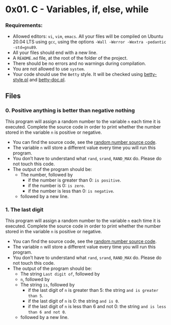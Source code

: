 # 0x01. C - Variables, if, else, while

### Requirements:
- Allowed editors: `vi`, `vim`, `emacs`.
All your files will be compiled on Ubuntu 20.04 LTS using `gcc`, using the options `-Wall -Werror -Wextra -pedantic -std=gnu89`.
- All your files should end with a new line.
- A `README.md` file, at the root of the folder of the project.
- There should be no errors and no warnings during compilation.
- You are not allowed to use `system`.
- Your code should use the `Betty` style. It will be checked using [betty-style.pl](https://github.com/holbertonschool/Betty/blob/master/betty-style.pl) and [betty-doc.pl](https://github.com/holbertonschool/Betty/blob/master/betty-doc.pl).

## Files
### 0. Positive anything is better than negative nothing
This program will assign a random number to the variable `n` each time it is executed. Complete the source code in order to print whether the number stored in the variable `n` is positive or negative.
- You can find the source code, see the [random number source code](https://github.com/holbertonschool/0x01.c/blob/master/0-positive_or_negative_c).
- The variable `n` will store a different value every time you will run this program.
- You don’t have to understand what `rand`, `srand`, `RAND_MAX` do. Please do not touch this code.
- The output of the program should be:
	- The number, followed by
		- if the number is greater than 0: `is positive`.
		- if the number is 0: `is zero`.
		- if the number is less than 0: `is negative`.
	- followed by a new line.

### 1. The last digit
This program will assign a random number to the variable `n` each time it is executed. Complete the source code in order to print whether the number stored in the variable `n` is positive or negative.
- You can find the source code, see the [random number source code](https://github.com/holbertonschool/0x01.c/blob/master/0-positive_or_negative_c).
- The variable `n` will store a different value every time you will run this program.
- You don’t have to understand what `rand`, `srand`, `RAND_MAX` do. Please do not touch this code.
- The output of the program should be:
	- The string `Last digit of`, followed by
	- `n`, followed by
	- The string `is`, followed by
		- if the last digit of `n` is greater than 5: the string `and is greater than 5`.
		- if the last digit of `n` is 0: the string `and is 0`.
		- if the last digit of `n` is less than 6 and not 0: the string `and is less than 6 and not 0`.
	- followed by a new line.
